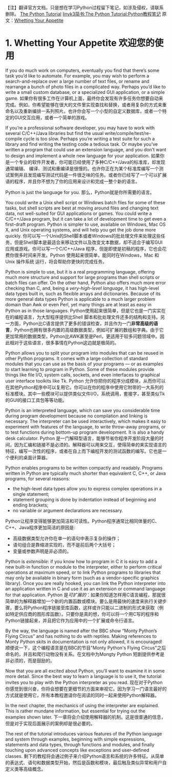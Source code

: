 【注】翻译官方文档，只是想在学习Python过程留下笔记，如涉及侵权，请联系删除。
[The Python Tutorial](https://docs.python.org/3/tutorial/index.html)
[linyk3简书:The Python Tutorial:Python教程笔记](https://www.jianshu.com/p/1ae6bef84d5b)
原文：[Whetting Your Appetite](https://docs.python.org/3/tutorial/appetite.html)

# 1\. Whetting Your Appetite 欢迎您的使用

If you do much work on computers, eventually you find that there’s some task you’d like to automate. For example, you may wish to perform a search-and-replace over a large number of text files, or rename and rearrange a bunch of photo files in a complicated way. Perhaps you’d like to write a small custom database, or a specialized GUI application, or a simple game.
如果你有很多工作在计算机上面，最终你会发现有许多任务你想要自动来完成。例如，你希望能够在很大的文件里实现查找和替换，或者用复杂的方式来重命名以及重新编排一系列照片。也许你会写一个小型的自定义数据库，或者一个特定的GUI交互应用，或者一个简单的游戏。

If you’re a professional software developer, you may have to work with several C/C++/Java libraries but find the usual write/compile/test/re-compile cycle is too slow. Perhaps you’re writing a test suite for such a library and find writing the testing code a tedious task. Or maybe you’ve written a program that could use an extension language, and you don’t want to design and implement a whole new language for your application.
如果你是一个专业的软件开发者，你可能已经使用了多种C/C++/Java的标准库，却发现通常编辑、 编译、测试和重编译是很慢的。也许你正在为某个标准库编写一个测试案例并且发现编写测试代码是一件很乏味的任务。或者你已经写了一个可以扩展语的程序，并且你不想为了你的应用来设计和完成一整个新的语言。

Python is just the language for you.
那么，Python就是你所需要的语言。

You could write a Unix shell script or Windows batch files for some of these tasks, but shell scripts are best at moving around files and changing text data, not well-suited for GUI applications or games. You could write a C/C++/Java program, but it can take a lot of development time to get even a first-draft program. Python is simpler to use, available on Windows, Mac OS X, and Unix operating systems, and will help you get the job done more quickly.
你可以写一个Unix的Shell脚本或者Windows的批处理文件来处理这些任务，但是Shell脚本是最适合来移动文件以及改变文本数据，却不适合于编写GUI应用或游戏。你可以写一个C/C++/Java 程序，但是即使是初稿的程序，它也会花费你很多时间来开发。Python 使用起来很简单，能同时在Windows，Mac 和 Unix 操作系统
运行，将会帮助你更快的完成任务。

Python is simple to use, but it is a real programming language, offering much more structure and support for large programs than shell scripts or batch files can offer. On the other hand, Python also offers much more error checking than C, and, being a *very-high-level language*, it has high-level data types built in, such as flexible arrays and dictionaries. Because of its more general data types Python is applicable to a much larger problem domain than Awk or even Perl, yet many things are at least as easy in Python as in those languages.
Python使用起来很简单，但是它也是一门实实在在的编程语言，为大型程序提供比Shell 脚本和批处理文件还多的结构和支持。另一方面，Python比C语言提供了更多的错误检查，并且作为一门**非常高级的语言**，Python也拥有很多内置的高级数据类型，例如可扩展的数组和字典。由于它更加常用的数据类型，Python比AWK甚至是Perl，更适用于较多问题领域中。因此相对于这些语言，很多事情在Python这边就是极简的。

Python allows you to split your program into modules that can be reused in other Python programs. It comes with a large collection of standard modules that you can use as the basis of your programs — or as examples to start learning to program in Python. Some of these modules provide things like file I/O, system calls, sockets, and even interfaces to graphical user interface toolkits like Tk.
Python 允许你把你的程序分成模块，从而你可以在其他Python程序中可以复用它。你可以在你的程序中使用它附带的一大系列的标准模块。其中一些模块可以提供类似文件I/O，系统调用，套接字，甚至类似Tk的GUI的接口工具包等等功能。

Python is an interpreted language, which can save you considerable time during program development because no compilation and linking is necessary. The interpreter can be used interactively, which makes it easy to experiment with features of the language, to write throw-away programs, or to test functions during bottom-up program development. It is also a handy desk calculator.
Python 是一门解释型语言，能够节省你程序开发阶段大量的时间，因为汇编和链接不是必须的。解释器可以用来交互，使得简单的来实现语言的特征，编写一次性的程序，或者在自上而下编程开发的测试函数的编写。它也是一个便利的桌面计算器。

Python enables programs to be written compactly and readably. Programs written in Python are typically much shorter than equivalent C, C++, or Java programs, for several reasons:
*   the high-level data types allow you to express complex operations in a single statement;
*   statement grouping is done by indentation instead of beginning and ending brackets;
*   no variable or argument declarations are necessary.

Python让程序变得能够更加简洁和可读性。Python程序通常比相同体量的C、C++、Java程序更加简洁的原因是:
 *  高级数据类型允许你在单一的语句中表示复杂的操作；
 *  语句组合是靠缩进实现的，而不是前后两个大括号；
 *  变量或参数声明是非必须的。

Python is *extensible*: if you know how to program in C it is easy to add a new built-in function or module to the interpreter, either to perform critical operations at maximum speed, or to link Python programs to libraries that may only be available in binary form (such as a vendor-specific graphics library). Once you are really hooked, you can link the Python interpreter into an application written in C and use it as an extension or command language for that application.
Python 是*可扩展的*：如果你知道怎样用C语言编程，那就很简单的为解释器增加一个新的内置函数或模块。要么是用最快的速度来执行关键步骤，要么将Python程序链接至库函数，这样或许只能以二进制的形式来获取（例如特定供应商的图形库函数）。只要你是真的想，你可以将一个用C写的程序和Python链接起来，并且把它作为应用中的一个扩展或命令行语言。

By the way, the language is named after the BBC show “Monty Python’s Flying Circus” and has nothing to do with reptiles. Making references to Monty Python skits in documentation is not only allowed, it is encouraged!
顺便说一下，这个编程语言是在BBC的节目"Monty Python's Flying Circus"之后命名的，并且和爬行动物没有关系。在文档中为Mongty Python 短剧提供参考是非必须的，而是鼓励的。

Now that you are all excited about Python, you’ll want to examine it in some more detail. Since the best way to learn a language is to use it, the tutorial invites you to play with the Python interpreter as you read.
现在对于Python你感觉到很兴奋，你将会想要在更细节的方面来审视它。因为学习一门语言最好的方式就是使用它，所有本教程邀请你在阅读的同时一起来使用Python解释器。

In the next chapter, the mechanics of using the interpreter are explained. This is rather mundane information, but essential for trying out the examples shown later.
下一章将会介绍使用解释器的机制。这是很普通的信息，但是对于实现后面展示的案例却是很必要的。

The rest of the tutorial introduces various features of the Python language and system through examples, beginning with simple expressions, statements and data types, through functions and modules, and finally touching upon advanced concepts like exceptions and user-defined classes.
剩下的教程将会通过例子来介绍Python语言和系统的许多特征。从简单的表达式、语句和数据类型开始，然后是函数和模块，最后触及类似异常和用户自定义类等高级概念。
